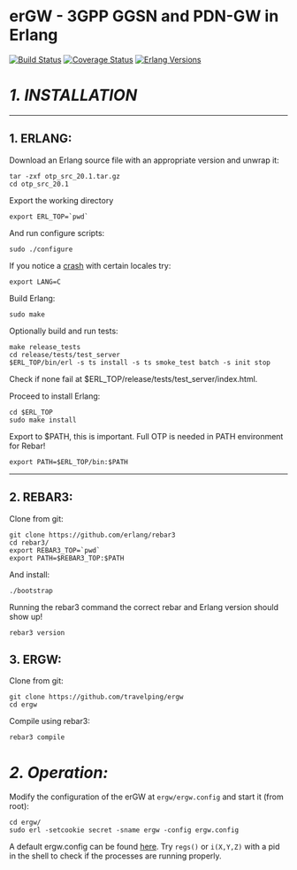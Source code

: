 erGW - 3GPP GGSN and PDN-GW in Erlang
=====================================
[![Build Status][travis badge]][travis]
[![Coverage Status][coveralls badge]][coveralls]
[![Erlang Versions][erlang version badge]][travis]

# ***1. INSTALLATION***
--------------------
## 1. ERLANG:

Download an Erlang source file with an appropriate version and unwrap it:
```
tar -zxf otp_src_20.1.tar.gz						
cd otp_src_20.1
```
Export the working directory
```
export ERL_TOP=`pwd`					      
```
And run configure scripts:
```
sudo ./configure
```						         
If you notice a [crash](http://erlang.org/doc/installation_guide/INSTALL.html) with certain locales try:
```
export LANG=C
```							          

Build Erlang:
```
sudo make
```								                

Optionally build and run tests:
```
make release_tests							    
cd release/tests/test_server						
$ERL_TOP/bin/erl -s ts install -s ts smoke_test batch -s init stop
```
Check if none fail at $ERL_TOP/release/tests/test_server/index.html.

Proceed to install Erlang:
```
cd $ERL_TOP
sudo make install
```			            

Export to $PATH, this is important. Full OTP is needed in PATH environment for Rebar!
```
export PATH=$ERL_TOP/bin:$PATH
```			

--------------------
## 2. REBAR3:

Clone from git:
```
git clone https://github.com/erlang/rebar3			
cd rebar3/
export REBAR3_TOP=`pwd`
export PATH=$REBAR3_TOP:$PATH
```

And install:
```
./bootstrap			
```

Running the rebar3 command the correct rebar and Erlang version should show up!
```
rebar3 version
```							

## 3. ERGW:

Clone from git:
```
git clone https://github.com/travelping/ergw		
cd ergw
```

Compile using rebar3:
```
rebar3 compile
```  							                                             						

# ***2.		Operation:***

Modify the configuration of the erGW at `ergw/ergw.config` and start it (from root):

```
cd ergw/
sudo erl -setcookie secret -sname ergw -config ergw.config
```		

A default ergw.config can be found [here](https://github.com/travelping/ergw.).
Try `regs()` or `i(X,Y,Z)` with a pid in the shell to check if the processes are running properly.

<!-- Badges -->
[travis]: https://travis-ci.org/travelping/ergw
[travis badge]: https://img.shields.io/travis/travelping/ergw/master.svg?style=flat-square
[coveralls]: https://coveralls.io/github/travelping/ergw
[coveralls badge]: https://img.shields.io/coveralls/travelping/ergw/master.svg?style=flat-square
[erlang version badge]: https://img.shields.io/badge/erlang-R19.1%20to%2020.0-blue.svg?style=flat-square
